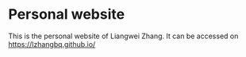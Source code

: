 # Personal website
This is the personal website of Liangwei Zhang. It can be accessed on https://lzhangbq.github.io/
